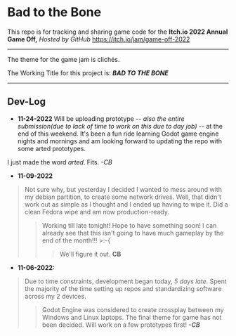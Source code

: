 # Bad to the Bone

This repo is for tracking and sharing game code for the **Itch.io 2022 Annual Game Off,** *Hosted by GitHub* <https://itch.io/jam/game-off-2022>

**********

The theme for the game jam is clichés.

The Working Title for this project is: ***BAD TO THE BONE***

*********
## Dev-Log
* **11-24-2022** Will be uploading prototype -- *also the entire submission(due to lack of time to work on this due to day job)* -- at the end of this weekend. It's been a fun ride learning Godot game engine nights and mornings and am looking forward to updating the repo with some arted prototypes.

I just made the word *arted*. Fits. *-CB*
* **11-09-2022**
> Not sure why, but yesterday I decided I wanted to mess around with my debian partition, to create some network drives. Well, that didn't work out as simple as I thought and I ended up having to wipe it. Did a clean Fedora wipe and am now production-ready.
>> Working till late tonight! Hope to have something soon! I can already see that this isn't going to have much gameplay by the end of the month!!! >:-{
>>> We'll figure it out. **CB**

* **11-06-2022:**
> Due to time constraints, development began today, *5 days late*.
> Spent the majority of the time setting up repos and 
> standardizing software across my 2 devices.
>> Godot Engine was considered to create crossplay between my Windows and Linux laptops.
> The final theme for game has not been decided.
>> Will work on a few prototypes first! ***-CB***
